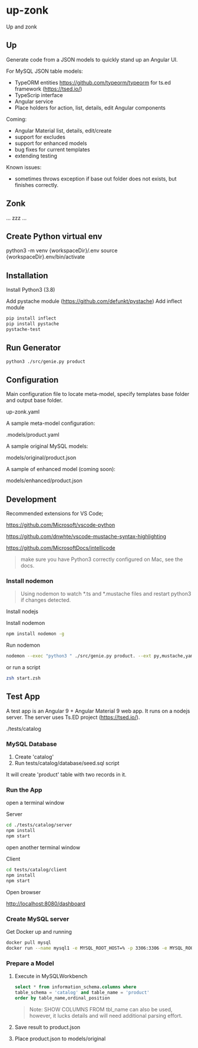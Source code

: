 # up-zonk

Up and zonk

## Up

Generate code from a JSON models to quickly stand up an Angular UI.

For MySQL JSON table models:

-   TypeORM entities <https://github.com/typeorm/typeorm> for ts.ed framework (https://tsed.io/)
-   TypeScrip interface
-   Angular service 
-   Place holders for action, list, details, edit Angular components

Coming: 

-   Angular Material list, details, edit/create
-   support for excludes 
-   support for enhanced models
-   bug fixes for current templates
-   extending testing

Known issues:
-   sometimes throws exception if base out folder does not exists, but finishes correctly. 

## Zonk

... zzz ...

## Create Python virtual env

python3 -m venv {workspaceDir}/.env
source {workspaceDir}.env/bin/activate

## Installation

Install Python3 (3.8)

Add pystache module (<https://github.com/defunkt/pystache>)
Add inflect module

```bash
pip install inflect
pip install pystache
pystache-test
```

## Run Generator

```zsh
python3 ./src/genie.py product
```

## Configuration 

Main configuration file to locate meta-model, specify templates base folder and output base folder. 

up-zonk.yaml 

A sample meta-model configuration:

.models/product.yaml 

A sample original MySQL models:

models/original/product.json

A sample of enhanced model (coming soon):

models/enhanced/product.json


## Development

Recommended extensions for VS Code;

<https://github.com/Microsoft/vscode-python>

<https://github.com/dnwhte/vscode-mustache-syntax-highlighting>

<https://github.com/MicrosoftDocs/intellicode> 
> make sure you have Python3 correctly configured on Mac, see the docs.


### Install nodemon

> Using nodemon to watch \*.ts and \*.mustache files and restart python3 if changes detected.

Install nodejs

Install nodemon

```bash
npm install nodemon -g
```

Run nodemon

```bash
nodemon --exec "python3 " ./src/genie.py product. --ext py,mustache,yaml,json
```

or run a script

```zsh
zsh start.zsh
```

## Test App

A test app is an Angular 9 + Angular Material 9 web app. It runs on a nodejs server. The server uses Ts.ED project (<https://tsed.io/>).

./tests/catalog

### MySQL Database

1. Create 'catalog'
2. Run tests/catalog/database/seed.sql script

It will create 'product' table with two records in it.

### Run the App

open a terminal window

Server

```zsh
cd ./tests/catalog/server
npm install
npm start
```

open another terminal window

Client

```bash
cd tests/catalog/client
npm install
npm start
```

Open browser

<http://localhost:8080/dashboard>

### Create MySQL server

Get Docker up and running

```bash
docker pull mysql
docker run --name mysql1 -e MYSQL_ROOT_HOST=% -p 3306:3306 -e MYSQL_ROOT_PASSWORD=pass -d mysql:latest
```

### Prepare a Model

1. Execute in MySQLWorkbench

    ```sql
    select * from information_schema.columns where
    table_schema = 'catalog' and table_name = 'product'
    order by table_name,ordinal_position
    ```

    > Note: SHOW COLUMNS FROM tbl_name can also be used, however, it lucks details and will need additional parsing effort.

2. Save result to product.json
3. Place product.json to models/original
